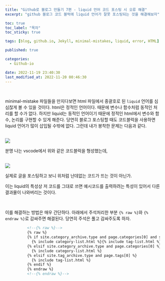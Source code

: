 ```yaml
---
title: "Github로 블로그 만들기 7편 - liquid 언어 코드 포스팅 시 오류 해결"
excerpt: "github 블로그 코드 블럭에 liquid 언어가 잘못 포스팅되는 것을 해결해보자"

toc: true
toc_label: "목차"
toc_sticky: true

tags: [blog, github.io, Jekyll, minimal-mistakes, liquid, error, HTML]

published: true

categories:
  - Github-io

date: 2022-11-19 23:40:30
last_modified_at: 2022-11-20 00:46:30
---
```


<br>

minimal-mistake 파일들을 만지다보면 html 파일에서 중괄호로 된 `liquid` 언어를 심심찮게 볼 수 있을 것이다.
html은 정적인 언어이다. 때문에 변수나 함수처럼 동적인 처리를 할 수가 없다. 하지만 liquid는 동적인 언어이기 때문에 정적인 html에서 변수와 함수, 논리를 구현할 수 있게 해준다.
당연히 블로그 포스팅할 때도 코드블럭을 사용하면 liquid 언어가 많이 삽입될 수밖에 없다. 그런데 내가 봉착한 문제는 다음과 같다.

<br>

<img src="https://user-images.githubusercontent.com/115082062/202856599-91170031-07c8-4f6d-ab05-4436e97124e3.JPG">

분명 나는 vscode에서 위와 같은 코드블럭을 형성했는데,

<br>

<img src="https://user-images.githubusercontent.com/115082062/202856629-43c399ed-ebfe-40cb-b435-1dd80293b76b.JPG">

실제로 글을 포스팅하고 보니 위처럼 난데없는 코드가 뜨는 것이 아닌가.

이는 liquid의 특성상 저 코드를 그대로 쓰면 예시코드를 출력하려는 특성이 있어서 다른 결과물이 나와버리는 것이다.

<br>

이를 해결하는 방법은 매우 간단하다. 아래에서 주석처리한 부분 `{% raw %}`와 `{% endraw %}`로 감싸주면 해결된다. 당연히 주석은 풀고 감싸주도록 하자.

```html
          <!--{% raw %}-->
          {% raw %}
          {% if site.category_archive.type and page.categories[0] and site.tag_archive.type and page.tags[0] %}
            {% include category-list.html %}{% include tag-list.html %}
          {% elsif site.category_archive.type and page.categories[0] %}
            {% include category-list.html %}
          {% elsif site.tag_archive.type and page.tags[0] %}
            {% include tag-list.html %} 
          {% endif %}
          {% endraw %}
          <!--{% endraw %}-->
```



